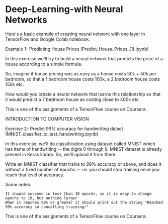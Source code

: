 # Deep-Learning-with Neural Networks


Here's a basic example of creating neural network with one layer in TensorFlow and Google Colab notebook. 

Example 1- Predicting House Prices (Predict_House_Prices_(1).ipynb)

In this exercise we'll try to build a neural network that predicts the price of a house according to a simple formula.

So, imagine if house pricing was as easy as a house costs 50k + 50k per bedroom, so that a 1 bedroom house costs 100k,
a 2 bedroom house costs 150k etc.

How would you create a neural network that learns this relationship so that
it would predict a 7 bedroom house as costing close to 400k etc.

This is one of the assignments of a TensorFlow course on Coursera.

INTRODUCTION TO COMPUTER VISION

Exercise 2- Predict 99% accuracy for handwriting datset (MNIST_classifier_to_test_handwriting.ipynb)

In this exercise, we'll do classification using dataset called MNIST which has items of handwriting -- the digits 0 through 9.
MNIST dataset is already present in Keras library. So, we'll upload it from there.

Write an MNIST classifier that trains to 99% accuracy or above, and does it without a fixed number of epochs -- i.e. you should stop training once you reach that level of accuracy.

Some notes:

    It should succeed in less than 10 epochs, so it is okay to change epochs to 10, but nothing larger
    When it reaches 99% or greater it should print out the string "Reached 99% accuracy so cancelling training!"
    
    
This is one of the assignments of a TensorFlow course on Coursera.

